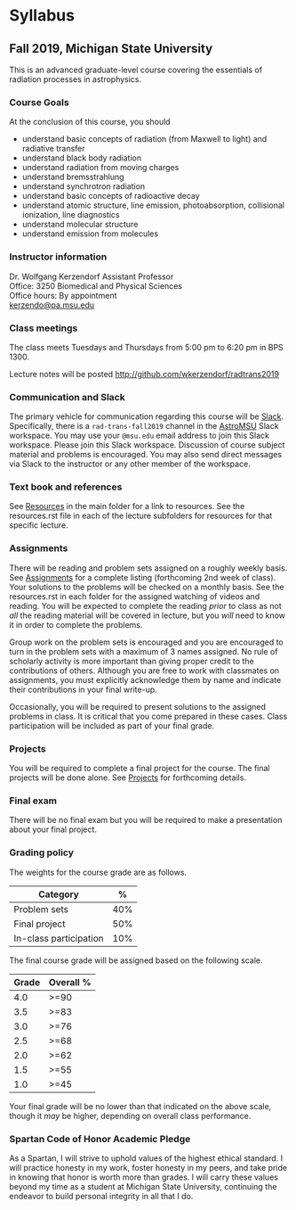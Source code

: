 # Syllabus

## Fall 2019, Michigan State University

This is an advanced graduate-level course covering the essentials of radiation processes in astrophysics.

### Course Goals

At the conclusion of this course, you should 

- understand basic concepts of radiation (from Maxwell to light) and radiative transfer
- understand black body radiation
- understand radiation from moving charges
- understand bremsstrahlung
- understand synchrotron radiation
- understand basic concepts of radioactive decay
- understand atomic structure, line emission, photoabsorption, collisional ionization, line diagnostics
- understand molecular structure
- understand emission from molecules

### Instructor information

Dr. Wolfgang Kerzendorf
Assistant Professor  
Office: 3250 Biomedical and Physical Sciences  
Office hours: By appointment  
[kerzendo@pa.msu.edu](mailto:kerzendo@pa.msu.edu)  

### Class meetings

The class meets Tuesdays and Thursdays from 5:00 pm to 6:20 pm in BPS 1300. 

Lecture notes will be posted http://github.com/wkerzendorf/radtrans2019

### Communication and Slack

The primary vehicle for communication regarding this course will be [Slack](http://slack.com).
Specifically, there is a `rad-trans-fall2019` channel in the [AstroMSU](http://astromsu.slack.com) Slack workspace.
You may use your `@msu.edu` email address to join this Slack workspace.
Please join this Slack workspace.
Discussion of course subject material and problems is encouraged.
You may also send direct messages via Slack to the instructor or any other member of the workspace.

### Text book and references

See [Resources](resources.rst) in the main folder for a link to resources. See the resources.rst file in each of the lecture subfolders for resources for that specific lecture.


### Assignments

There will be reading and problem sets assigned on a roughly weekly basis. See [Assignments](assignments.md) for a complete listing (forthcoming 2nd week of class). Your solutions to the problems will be checked on a monthly basis. See the resources.rst in each folder for the assigned watching of videos and reading. You will be expected to complete the reading _prior_ to class as not _all_ the reading material will be covered in lecture, but you _will_ need to know it in order to complete the problems. 

Group work on the problem sets is encouraged and you are encouraged to turn in the problem sets with a maximum of 3 names assigned. No rule of scholarly activity is more important than giving proper credit to the contributions of others. Although you are free to work with classmates on assignments, you must explicitly acknowledge them by name and indicate their contributions in your final write-up.

Occasionally, you will be required to present solutions to the assigned problems in class. It is critical that you come prepared in these cases. Class participation will be included as part of your final grade.

### Projects

You will be required to complete a final project for the course. The final projects will be done alone. See [Projects](projects.md) for forthcoming details. 

### Final exam

There will be no final exam but you will be required to make a presentation about your final project.

### Grading policy

The weights for the course grade are as follows.

Category                   | %
-------------------------- | ---
Problem sets               | 40%
Final project              | 50%
In-class participation     | 10%

The final course grade will be assigned based on the following scale.

Grade        | Overall %
------------ | ----------
4.0          | >=90
3.5          | >=83
3.0          | >=76
2.5          | >=68
2.0          | >=62
1.5          | >=55
1.0          | >=45

Your final grade will be no lower than that indicated on the above scale, though it _may_ be higher, depending on overall class performance.


### Spartan Code of Honor Academic Pledge

As a Spartan, I will strive to uphold values of the highest ethical standard. I will practice honesty in my work, foster honesty in my peers, and take pride in knowing that honor is worth more than grades. I will carry these values beyond my time as a student at Michigan State University, continuing the endeavor to build personal integrity in all that I do.